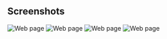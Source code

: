 ## Screenshots

![Web page](./gdsc/1.png "GDSC Portfolio")
![Web page](./gdsc/2.png "GDSC Portfolio")
![Web page](./gdsc/3.png "GDSC Portfolio")
![Web page](./gdsc/4.png "GDSC Portfolio")
